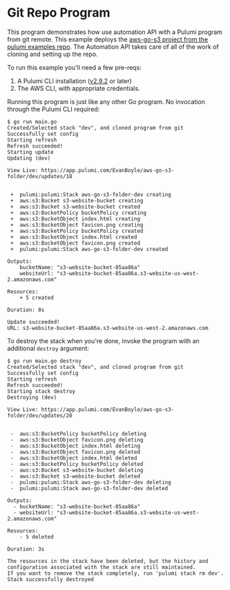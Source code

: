 # Git Repo Program

This program demonstrates how use automation API with a Pulumi program from git remote. This example deploys the [aws-go-s3 project from the pulumi examples repo](https://github.com/pulumi/examples/tree/master/aws-go-s3-folder). The Automation API takes care of all of the work of cloning and setting up the repo.

To run this example you'll need a few pre-reqs:
1. A Pulumi CLI installation ([v2.9.2](https://www.pulumi.com/docs/get-started/install/versions/) or later)
2. The AWS CLI, with appropriate credentials.

Running this program is just like any other Go program. No invocation through the Pulumi CLI required:

```shell
$ go run main.go
Created/Selected stack "dev", and cloned program from git
Successfully set config
Starting refresh
Refresh succeeded!
Starting update
Updating (dev)

View Live: https://app.pulumi.com/EvanBoyle/aws-go-s3-folder/dev/updates/18


 +  pulumi:pulumi:Stack aws-go-s3-folder-dev creating 
 +  aws:s3:Bucket s3-website-bucket creating 
 +  aws:s3:Bucket s3-website-bucket created 
 +  aws:s3:BucketPolicy bucketPolicy creating 
 +  aws:s3:BucketObject index.html creating 
 +  aws:s3:BucketObject favicon.png creating 
 +  aws:s3:BucketPolicy bucketPolicy created 
 +  aws:s3:BucketObject index.html created 
 +  aws:s3:BucketObject favicon.png created 
 +  pulumi:pulumi:Stack aws-go-s3-folder-dev created 
 
Outputs:
    bucketName: "s3-website-bucket-85aa86a"
    websiteUrl: "s3-website-bucket-85aa86a.s3-website-us-west-2.amazonaws.com"

Resources:
    + 5 created

Duration: 8s

Update succeeded!
URL: s3-website-bucket-85aa86a.s3-website-us-west-2.amazonaws.com
```

To destroy the stack when you're done, invoke the program with an additional `destroy` argument:

```shell
$ go run main.go destroy
Created/Selected stack "dev", and cloned program from git
Successfully set config
Starting refresh
Refresh succeeded!
Starting stack destroy
Destroying (dev)

View Live: https://app.pulumi.com/EvanBoyle/aws-go-s3-folder/dev/updates/20


 -  aws:s3:BucketPolicy bucketPolicy deleting 
 -  aws:s3:BucketObject favicon.png deleting 
 -  aws:s3:BucketObject index.html deleting 
 -  aws:s3:BucketObject favicon.png deleted 
 -  aws:s3:BucketObject index.html deleted 
 -  aws:s3:BucketPolicy bucketPolicy deleted 
 -  aws:s3:Bucket s3-website-bucket deleting 
 -  aws:s3:Bucket s3-website-bucket deleted 
 -  pulumi:pulumi:Stack aws-go-s3-folder-dev deleting 
 -  pulumi:pulumi:Stack aws-go-s3-folder-dev deleted 
 
Outputs:
  - bucketName: "s3-website-bucket-85aa86a"
  - websiteUrl: "s3-website-bucket-85aa86a.s3-website-us-west-2.amazonaws.com"

Resources:
    - 5 deleted

Duration: 3s

The resources in the stack have been deleted, but the history and configuration associated with the stack are still maintained. 
If you want to remove the stack completely, run 'pulumi stack rm dev'.
Stack successfully destroyed
```